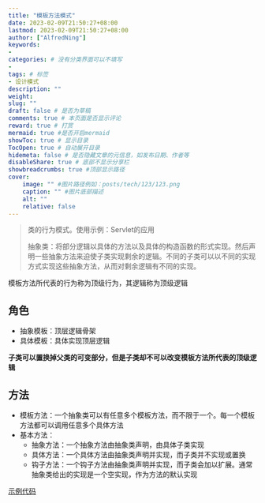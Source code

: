 ```yaml
---
title: "模板方法模式"
date: 2023-02-09T21:50:27+08:00
lastmod: 2023-02-09T21:50:27+08:00
author: ["AlfredNing"]
keywords: 
- 
categories: # 没有分类界面可以不填写
- 
tags: # 标签
- 设计模式
description: ""
weight:
slug: ""
draft: false # 是否为草稿
comments: true # 本页面是否显示评论
reward: true # 打赏
mermaid: true #是否开启mermaid
showToc: true # 显示目录
TocOpen: true # 自动展开目录
hidemeta: false # 是否隐藏文章的元信息，如发布日期、作者等
disableShare: true # 底部不显示分享栏
showbreadcrumbs: true #顶部显示路径
cover:
    image: "" #图片路径例如：posts/tech/123/123.png
    caption: "" #图片底部描述
    alt: ""
    relative: false
---
```


> 类的行为模式。使用示例：Servlet的应用
>
> 抽象类：将部分逻辑以具体的方法以及具体的构造函数的形式实现。然后声明一些抽象方法来迫使子类实现剩余的逻辑。不同的子类可以以不同的实现方式实现这些抽象方法，从而对剩余逻辑有不同的实现。

模板方法所代表的行为称为顶级行为，其逻辑称为顶级逻辑

## 角色

- 抽象模板：顶层逻辑骨架
- 具体模板：具体实现顶层逻辑

**子类可以置换掉父类的可变部分，但是子类却不可以改变模板方法所代表的顶级逻辑**

## 方法

- 模板方法：一个抽象类可以有任意多个模板方法，而不限于一个。每一个模板方法都可以调用任意多个具体方法
- 基本方法：
  - 抽象方法：一个抽象方法由抽象类声明，由具体子类实现
  - 具体方法：一个具体方法由抽象类声明并实现，而子类并不实现或置换
  - 钩子方法：一个钩子方法由抽象类声明并实现，而子类会加以扩展。通常抽象类给出的实现是一个空实现，作为方法的默认实现

[示例代码](https://github.com/AlfredNing/nq-coding/tree/main/design_pattern/src/template)